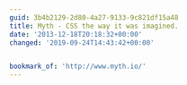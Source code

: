 ```yaml
---
guid: 3b4b2129-2d80-4a27-9133-9c821df15a48
title: Myth - CSS the way it was imagined.
date: '2013-12-18T20:18:32+00:00'
changed: '2019-09-24T14:43:42+00:00'


bookmark_of: 'http://www.myth.io/'
---
```




